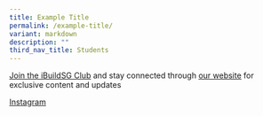 ```yaml
---
title: Example Title
permalink: /example-title/
variant: markdown
description: ""
third_nav_title: Students
---
```

<p><a href="https://form.gov.sg/5f113808dba1d90011ca8ff3">Join the iBuildSG Club</a> and stay connected through <a href="/ibuildsg-club/home/">our website</a> for exclusive content and updates</p>

<a href="https://www.instagram.com/ibuildsgclub/">Instagram</a>